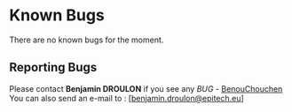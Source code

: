 # Known Bugs

There are no known bugs for the moment.

## Reporting Bugs

Please contact **Benjamin DROULON** if you see any *BUG* - [BenouChouchen](https://github.com/BenouChouchen)
You can also send an e-mail to : [benjamin.droulon@epitech.eu]
